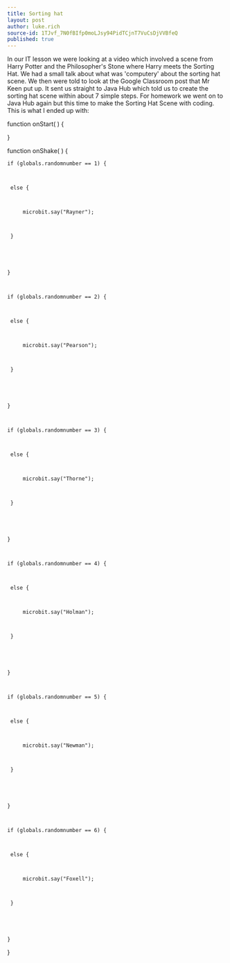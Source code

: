 ```yaml
---
title: Sorting hat
layout: post
author: luke.rich
source-id: 1TJvf_7N0fBIfp0moLJsy94PidTCjnT7VuCsDjVVBfeQ
published: true
---
```

In our IT lesson we were looking at a video which involved a scene from Harry Potter and the Philosopher's Stone where Harry meets the Sorting Hat. We had a small talk about what was 'computery' about the sorting hat scene. We then were told to look at the Google Classroom post that Mr Keen put up. It sent us straight to Java Hub which told us to create the sorting hat scene within about 7 simple steps. For homework we went on to Java Hub again but this time to make the Sorting Hat Scene with coding. This is what I ended up with:

 function onStart(  ) {

    

}

function onShake(  ) {

    if (globals.randomnumber == 1) {

   	 

   	 else {

   		 

   		 microbit.say("Rayner");

   		 

   	 }

   	 

   	 

    }

    

    if (globals.randomnumber == 2) {

   	 

   	 else {

   		 

   		 microbit.say("Pearson");

   		 

   	 }

   	 

   	 

    }

    

    if (globals.randomnumber == 3) {

   	 

   	 else {

   		 

   		 microbit.say("Thorne");

   		 

   	 }

   	 

   	 

    }

    

    if (globals.randomnumber == 4) {

   	 

   	 else {

   		 

   		 microbit.say("Holman");

   		 

   	 }

   	 

   	 

    }

    

    if (globals.randomnumber == 5) {

   	 

   	 else {

   		 

   		 microbit.say("Newman");

   		 

   	 }

   	 

   	 

    }

    

    if (globals.randomnumber == 6) {

   	 

   	 else {

   		 

   		 microbit.say("Foxell");

   		 

   	 }

   	 

   	 

    }

    

    

}

